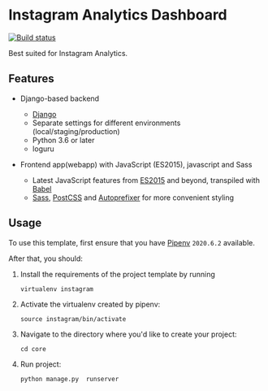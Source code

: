 # Instagram Analytics Dashboard

[![Build status](https://gitlab.com/thorgate-public/django-project-template/badges/master/pipeline.svg)](https://gitlab.com/thorgate-public/django-project-template/commits/master)

Best suited for Instagram Analytics.



## Features

- Django-based backend

    - [Django](https://www.djangoproject.com/)
    - Separate settings for different environments (local/staging/production)
    - Python 3.6 or later
    - loguru

- Frontend app(webapp) with JavaScript (ES2015), javascript and Sass

    - Latest JavaScript features from [ES2015](https://babeljs.io/docs/learn-es2015/) and beyond, transpiled with
      [Babel](https://babeljs.io/)
    - [Sass](http://sass-lang.com/), [PostCSS](http://postcss.org/) and
      [Autoprefixer](https://github.com/postcss/autoprefixer) for more convenient styling


## Usage

To use this template, first ensure that you have
[Pipenv](https://pipenv.readthedocs.io/en/latest/) `2020.6.2` available.

After that, you should:

1. Install the requirements of the project template by running
    ```
    virtualenv instagram
    ```
2. Activate the virtualenv created by pipenv:
    ```
    source instagram/bin/activate
    ```
3. Navigate to the directory where you'd like to create your project:
    ```
    cd core
    ```

4. Run project:
    ```
    python manage.py  runserver
    ```


